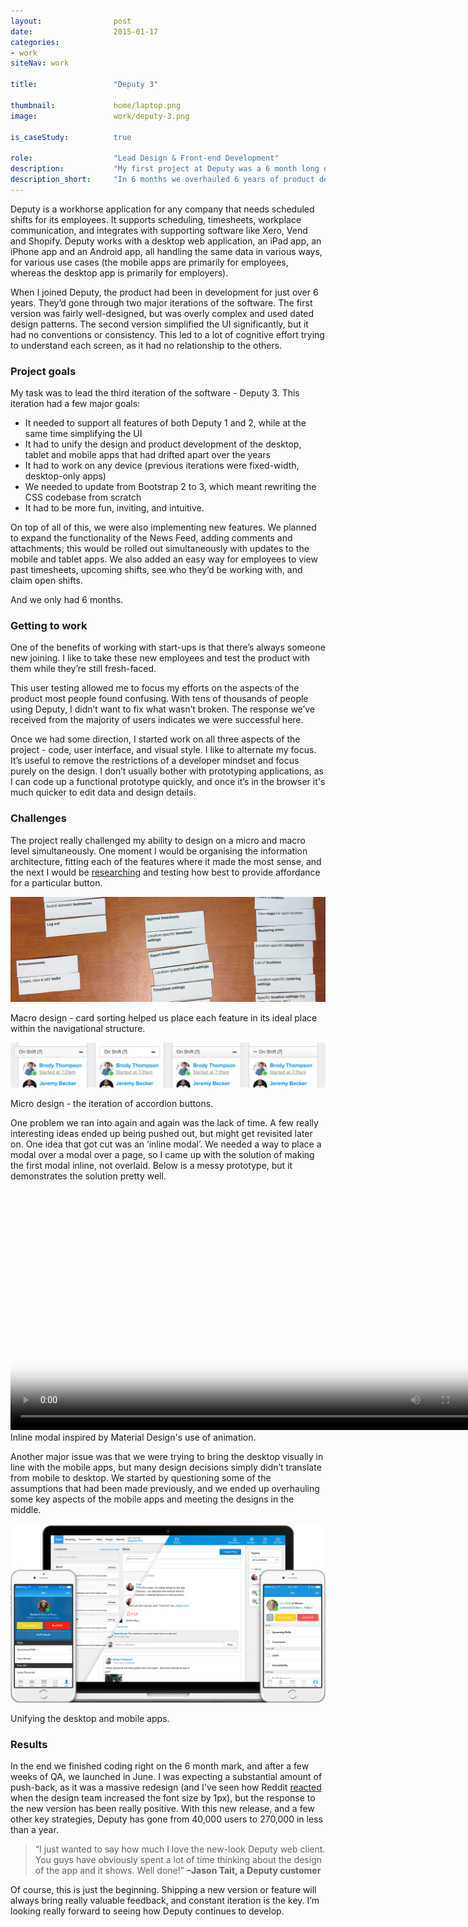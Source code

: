 ```yaml
---
layout:                post
date:                  2015-01-17
categories:    
- work
siteNav: work

title:                 "Deputy 3"

thumbnail:             home/laptop.png
image:                 work/deputy-3.png

is_caseStudy:          true

role:                  "Lead Design & Front-end Development"
description:           "My first project at Deputy was a 6 month long overhaul of their desktop app. This included unifying the previous 6 years of product development, working with the iOS and Android teams to provide a consistent design, and developing a number of new features."
description_short:     "In 6 months we overhauled 6 years of product design. Deputy grew its userbase 7x over the following year."
---
```


Deputy is a workhorse application for any company that needs scheduled shifts for its employees. It supports scheduling, timesheets, workplace communication, and integrates with supporting software like Xero, Vend and Shopify. Deputy works with a desktop web application, an iPad app, an iPhone app and an Android app, all handling the same data in various ways, for various use cases (the mobile apps are primarily for employees, whereas the desktop app is primarily for employers).

When I joined Deputy, the product had been in development for just over 6 years. They’d gone through two major iterations of the software. The first version was fairly well-designed, but was overly complex and used dated design patterns. The second version simplified the UI significantly, but it had no conventions or consistency. This led to a lot of cognitive effort trying to understand each screen, as it had no relationship to the others.

### Project goals

My task was to lead the third iteration of the software - Deputy 3. This iteration had a few major goals:

- It needed to support all features of both Deputy 1 and 2, while at the same time simplifying the UI
- It had to unify the design and product development of the desktop, tablet and mobile apps that had drifted apart over the years
- It had to work on any device (previous iterations were fixed-width, desktop-only apps)
- We needed to update from Bootstrap 2 to 3, which meant rewriting the CSS codebase from scratch
- It had to be more fun, inviting, and intuitive.

On top of all of this, we were also implementing new features. We planned to expand the functionality of the News Feed, adding comments and attachments; this would be rolled out simultaneously with updates to the mobile and tablet apps. We also added an easy way for employees to view past timesheets, upcoming shifts, see who they’d be working with, and claim open shifts.

And we only had 6 months.

### Getting to work

One of the benefits of working with start-ups is that there’s always someone new joining. I like to take these new employees and test the product with them while they’re still fresh-faced.

This user testing allowed me to focus my efforts on the aspects of the product most people found confusing. With tens of thousands of people using Deputy, I didn’t want to fix what wasn’t broken. The response we’ve received from the majority of users indicates we were successful here.

Once we had some direction, I started work on all three aspects of the project - code, user interface, and visual style. I like to alternate my focus. It’s useful to remove the restrictions of a developer mindset and focus purely on the design. I don’t usually bother with prototyping applications, as I can code up a functional prototype quickly, and once it’s in the browser it's much quicker to edit data and design details.

### Challenges

The project really challenged my ability to design on a micro and macro level simultaneously. One moment I would be organising the information architecture, fitting each of the features where it made the most sense, and the next I would be [researching](https://viget.com/inspire/testing-accordion-menu-designs-iconography) and testing how best to provide affordance for a particular button.

![Macro Design][information-architecture]
<figcaption>Macro design - card sorting helped us place each feature in its ideal place within the navigational structure.</figcaption>

![Micro Design][buttons]
<figcaption>Micro design - the iteration of accordion buttons.</figcaption>

One problem we ran into again and again was the lack of time. A few really interesting ideas ended up being pushed out, but might get revisited later on. One idea that got cut was an ‘inline modal’. We needed a way to place a modal over a modal over a page, so I came up with the solution of making the first modal inline, not overlaid. Below is a messy prototype, but it demonstrates the solution pretty well.

<div class="iframe-wrapper">
	<video width="768" height="384" autoplay loop poster="/assets/images/work/deputy/inline-modal.jpg">
		<source src="/assets/images/work/deputy/inline-modal.mp4" type="video/mp4">
	</video>
	<figcaption>Inline modal inspired by Material Design's use of animation.</figcaption>
</div>

Another major issue was that we were trying to bring the desktop visually in line with the mobile apps, but many design decisions simply didn’t translate from mobile to desktop. We started by questioning some of the assumptions that had been made previously, and we ended up overhauling some key aspects of the mobile apps and meeting the designs in the middle.

![Transition from Deputy2 to Deputy3][transition]
<figcaption>Unifying the desktop and mobile apps.</figcaption>

<!-- One issue with the previous versions is that some forms were really long (Shift scheduling is a really complex beast to tackle, especially once you take into account differences between countries). The 2nd most popular device for Deputy users was the 1366x768px Dell laptops. This meant that for many users, the **Save** and **Cancel** buttons were out of sight (and out of mind). We solved this with an elegant solution I’ve written about in my blog - check it out. -->

### Results

In the end we finished coding right on the 6 month mark, and after a few weeks of QA, we launched in June. I was expecting a substantial amount of push-back, as it was a massive redesign (and I've seen how Reddit [reacted](https://www.reddit.com/r/changelog/comments/2tw6pm/reddit_change_changes_to_default_text_styling/) when the design team increased the font size by 1px), but the response to the new version has been really positive. With this new release, and a few other key strategies, Deputy has gone from 40,000 users to 270,000 in less than a year.

<blockquote>“I just wanted to say how much I love the new-look Deputy web client. You guys have obviously spent a lot of time thinking about the design of the app and it shows. Well done!” <strong class="u-pullRight">–Jason Tait, a Deputy customer</strong></blockquote>

Of course, this is just the beginning. Shipping a new version or feature will always bring really valuable feedback, and constant iteration is the key. I’m looking really forward to seeing how Deputy continues to develop.

[information-architecture]: /assets/images/work/deputy/information-architecture.jpg
[buttons]: /assets/images/work/deputy/buttons.png
[inline-modal]: /assets/images/work/deputy/inline-modal2.gif
[transition]: /assets/images/work/deputy/transition.png